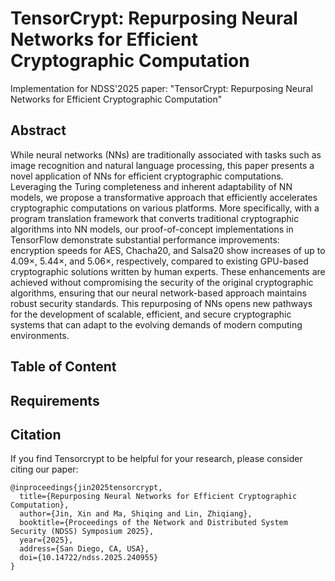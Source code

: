 # TensorCrypt: Repurposing Neural Networks for Efficient Cryptographic Computation
Implementation for NDSS'2025 paper: "TensorCrypt: Repurposing Neural Networks for Efficient Cryptographic Computation"

## Abstract

While neural networks (NNs) are traditionally associated with tasks such as image recognition and natural language processing, this paper presents a novel application of NNs for efficient cryptographic computations. Leveraging the Turing
completeness and inherent adaptability of NN models, we propose a transformative approach that efficiently accelerates cryptographic computations on various platforms. More specifically, with a program translation framework that converts traditional cryptographic algorithms into NN models, our proof-of-concept implementations in TensorFlow demonstrate substantial performance improvements: encryption speeds for AES, Chacha20, and Salsa20 show increases of up to 4.09×, 5.44×, and 5.06×, respectively, compared to existing GPU-based cryptographic solutions written by human experts. These enhancements are achieved without compromising the security of the original cryptographic algorithms, ensuring that our neural network-based approach maintains robust security standards. This repurposing of NNs opens new pathways for the development of scalable, efficient, and secure cryptographic systems that can adapt to the evolving demands of modern computing environments.

## Table of Content

## Requirements

## Citation

If you find Tensorcrypt to be helpful for your research, please consider citing our paper:

```plaintext
@inproceedings{jin2025tensorcrypt,
  title={Repurposing Neural Networks for Efficient Cryptographic Computation},
  author={Jin, Xin and Ma, Shiqing and Lin, Zhiqiang},
  booktitle={Proceedings of the Network and Distributed System Security (NDSS) Symposium 2025},
  year={2025},
  address={San Diego, CA, USA},
  doi={10.14722/ndss.2025.240955}
}
```